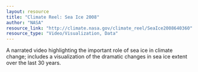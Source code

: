 ```yaml
---
layout: resource
title: "Climate Reel: Sea Ice 2008"
author: "NASA"
resource_link: "http://climate.nasa.gov/climate_reel/SeaIce2008640360"
resource_type: "Video/Visualization, Data"
---
```


A narrated video highlighting the important role of sea ice in climate change; includes a visualization of the dramatic changes in sea ice extent over the last 30 years.
